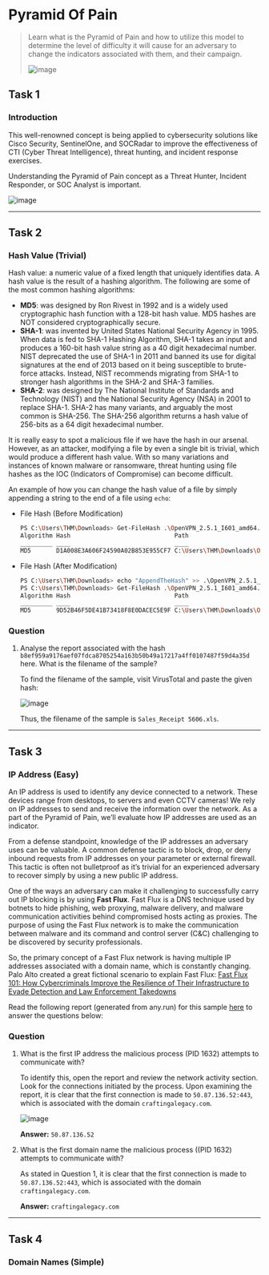 # Pyramid Of Pain
> Learn what is the Pyramid of Pain and how to utilize this model to determine the level of difficulty it will cause for an adversary to change the indicators associated with them, and their campaign.
> 
> ![image](https://github.com/user-attachments/assets/2dbebe9e-01de-42d5-b291-28b936003d3f)

## Task 1
### Introduction
This well-renowned concept is being applied to cybersecurity solutions like Cisco Security, 
SentinelOne, and SOCRadar to improve the effectiveness of CTI (Cyber Threat Intelligence), threat hunting, and incident response exercises.

Understanding the Pyramid of Pain concept as a Threat Hunter, Incident Responder, or SOC Analyst is important.

![image](https://github.com/user-attachments/assets/98271453-619a-45e6-9a5f-7dd1bef059f1)

----

## Task 2
### Hash Value (Trivial)
Hash value: a numeric value of a fixed length that uniquely identifies data. A hash value is the result of a
hashing algorithm. The following are some of the most common hashing algorithms:
- **MD5**: was designed by Ron Rivest in 1992 and is a widely used cryptographic hash function with a 128-bit hash value. MD5 hashes are NOT considered cryptographically secure.
- **SHA-1**: was invented by United States National Security Agency in 1995. When data is fed to SHA-1 Hashing Algorithm, SHA-1 takes an input and produces a 160-bit hash value string as a 40 digit hexadecimal number. NIST deprecated the use of SHA-1 in 2011 and banned its use for digital signatures at the end of 2013 based on it being susceptible to brute-force attacks. Instead, NIST recommends migrating from SHA-1 to stronger hash algorithms in the SHA-2 and SHA-3 families.
- **SHA-2**: was designed by The National Institute of Standards and Technology (NIST) and the National Security Agency (NSA) in 2001 to replace SHA-1. SHA-2 has many variants, and arguably the most common is SHA-256. The SHA-256 algorithm returns a hash value of 256-bits as a 64 digit hexadecimal number.

It is really easy to spot a malicious file if we have the hash in our arsenal.  
However, as an attacker, modifying a file by even a single bit is trivial, which would produce a different hash value. 
With so many variations and instances of known malware or ransomware, threat hunting using file hashes as the IOC (Indicators of Compromise) can become difficult.

An example of how you can change the hash value of a file by simply appending a string to the end of a file using `echo`:
- File Hash (Before Modification)
  ```bash
  PS C:\Users\THM\Downloads> Get-FileHash .\OpenVPN_2.5.1_I601_amd64.msi -Algorithm MD5
  Algorithm Hash                             Path
  _________ ____                             ____
  MD5       D1A008E3A606F24590A02B853E955CF7 C:\Users\THM\Downloads\OpenVPN_2.5.1_I601_amd64.msi
  ```
- File Hash (After Modification)
  ```bash
  PS C:\Users\THM\Downloads> echo "AppendTheHash" >> .\OpenVPN_2.5.1_I601_amd64.msi
  PS C:\Users\THM\Downloads> Get-FileHash .\OpenVPN_2.5.1_I601_amd64.msi -Algorithm MD5
  Algorithm Hash                             Path
  _________ ____                             ____
  MD5       9D52B46F5DE41B73418F8E0DACEC5E9F C:\Users\THM\Downloads\OpenVPN_2.5.1_I601_amd64.msi
  ```
### Question
1. Analyse the report associated with the hash `b8ef959a9176aef07fdca8705254a163b50b49a17217a4ff0107487f59d4a35d` here. What is the filename of the sample?

   To find the filename of the sample, visit VirusTotal and paste the given hash:

   ![image](https://github.com/user-attachments/assets/9f51adb5-cb96-48a9-9d80-971b79ec8315)

   Thus, the filename of the sample is `Sales_Receipt 5606.xls`.

----

## Task 3
### IP Address (Easy)
An IP address is used to identify any device connected to a network.
These devices range from desktops, to servers and even CCTV cameras! 
We rely on IP addresses to send and receive the information over the network. 
As a part of the Pyramid of Pain, we’ll evaluate how IP addresses are used as an indicator.

From a defense standpoint, knowledge of the IP addresses an adversary uses can be valuable.
A common defense tactic is to block, drop, or deny inbound requests from IP addresses on your parameter or external firewall. 
This tactic is often not bulletproof as it’s trivial for an experienced adversary to recover simply by using a new public IP address.

One of the ways an adversary can make it challenging to successfully carry out IP blocking is by using **Fast Flux**.
Fast Flux is a DNS technique used by botnets to hide phishing, web proxying, malware delivery, and malware communication activities behind compromised hosts acting as proxies.
The purpose of using the Fast Flux network is to make the communication between malware and its command and control server (C&C) challenging to be discovered by security professionals. 

So, the primary concept of a Fast Flux network is having multiple IP addresses associated with a domain name, which is constantly changing. 
Palo Alto created a great fictional scenario to explain Fast Flux:
[Fast Flux 101: How Cybercriminals Improve the Resilience of Their Infrastructure to Evade Detection and Law Enforcement Takedowns](https://unit42.paloaltonetworks.com/fast-flux-101/)

Read the following report (generated from any.run) for this sample [here](https://assets.tryhackme.com/additional/pyramidofpain/task3-anyrun.pdf) to answer the questions below:

### Question
1. What is the first IP address the malicious process (PID 1632) attempts to communicate with?

   To identify this, open the report and review the network activity section. Look for the connections initiated by the process.
   Upon examining the report, it is clear that the first connection is made to `50.87.136.52:443`, which is associated with the domain `craftingalegacy.com`.
   
   ![image](https://github.com/user-attachments/assets/40dd3a55-67bb-4fd7-976a-2a754109505c)

   **Answer:** `50.87.136.52`

2. What is the first domain name the malicious process ((PID 1632) attempts to communicate with?

   As stated in Question 1, it is clear that the first connection is made to `50.87.136.52:443`, which is associated with the domain `craftingalegacy.com`.

   **Answer:** `craftingalegacy.com`

----

## Task 4
### Domain Names (Simple)
   







   



